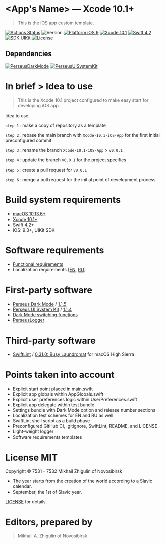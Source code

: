 # <App's Name> — Xcode 10.1+

> This is the iOS app custom template.

[![Actions Status](https://github.com/perseusrealdeal/XcodeTemplateProject/actions/workflows/main.yml/badge.svg)](https://github.com/perseusrealdeal/XcodeTemplateProject/actions)
![Version](https://img.shields.io/badge/Version-0.0.1-green.svg)
[![Platform iOS 9](https://img.shields.io/badge/Platform-iOS%209.3+-blue.svg)](https://en.wikipedia.org/wiki/IOS_9)
[![Xcode 10.1](https://img.shields.io/badge/Xcode-10.1+-red.svg)](https://en.wikipedia.org/wiki/Xcode)
[![Swift 4.2](https://img.shields.io/badge/Swift-4.2-orange.svg)](https://docs.swift.org/swift-book/RevisionHistory/RevisionHistory.html)
[![SDK UIKit](https://img.shields.io/badge/SDK-UIKit%20-blueviolet.svg)](https://developer.apple.com/documentation/uikit)
[![License](http://img.shields.io/:License-MIT-blue.svg)](/LICENSE)

## Dependencies

[![PerseusDarkMode](http://img.shields.io/:PerseusDarkMode-1.1.5-green.svg)](https://github.com/perseusrealdeal/PerseusDarkMode/tree/1.1.5)
[![PerseusUISystemKit](http://img.shields.io/:PerseusUISystemKit-1.1.4-green.svg)](https://github.com/perseusrealdeal/PerseusUISystemKit/tree/1.1.4)

# In brief > Idea to use

> This is the Xcode 10.1 project configured to make easy start for developing iOS app.

Idea to use

`step 1:` make a copy of repository as a template

`step 2:` rebase the main branch with `Xcode-10.1-iOS-App` for the first initial preconfigured commit

`step 3:` rename the branch `Xcode-10.1-iOS-App` > `v0.0.1`

`step 4:` update the branch `v0.0.1` for the project specifics

`step 5:` create a pull request for `v0.0.1`

`step 6:` merge a pull request for the initial point of development process

# Build system requirements

- [macOS 10.13.6+](https://apps.apple.com/us/app/macos-high-sierra/id1246284741?ls=1)
- [Xcode 10.1+](https://stackoverflow.com/questions/10335747/how-to-download-xcode-dmg-or-xip-file)
- Swift 4.2+
- iOS: 9.3+, UIKit SDK

# Software requirements

- [Functional requirements](/XcodeTemplateProject/Requirements/REQUIREMENTS.md)
- Localization requirements [[EN](/XcodeTemplateProject/Requirements/Localization_en.plist), [RU](/PerseusWeather/Requirements/Localization_ru.plist)]

# First-party software

- [Perseus Dark Mode](https://github.com/perseusrealdeal/PerseusDarkMode.git) / [1.1.5](https://github.com/perseusrealdeal/perseusdarkmode/releases/tag/1.1.5)
- [Perseus UI System Kit](https://github.com/perseusrealdeal/PerseusUISystemKit.git) / [1.1.4](https://github.com/perseusrealdeal/perseusuisystemkit/releases/tag/1.1.4)
- [Dark Mode switching functions](https://gist.github.com/perseusrealdeal/11b1bab47f13134832b859f49d9af706)
- [PerseusLogger](https://gist.github.com/perseusrealdeal/df456a9825fcface44eca738056eb6d5)

# Third-party software

- [SwiftLint](https://github.com/realm/SwiftLint) / [0.31.0: Busy Laundromat](https://github.com/realm/SwiftLint/releases/tag/0.31.0) for macOS High Sierra

# Points taken into account

- Explicit start point placed in main.swift
- Explicit app globals within AppGlobals.swift
- Explicit user preferences logic within UserPreferences.swift
- Explicit app delegate within test bundle
- Settings bundle with Dark Mode option and release number sections
- Localization test schemes for EN and RU as well
- SwiftLint shell script as a build phase
- Preconfigured GitHub CI, .gitignore, SwiftLint, README, and LICENSE
- Light-weight logger
- Software requirements templates

# License MIT

Copyright © 7531 - 7532 Mikhail Zhigulin of Novosibirsk

- The year starts from the creation of the world according to a Slavic calendar.
- September, the 1st of Slavic year.

[LICENSE](/LICENSE) for details.

# Editors, prepared by

> Mikhail A. Zhigulin of Novosibirsk
